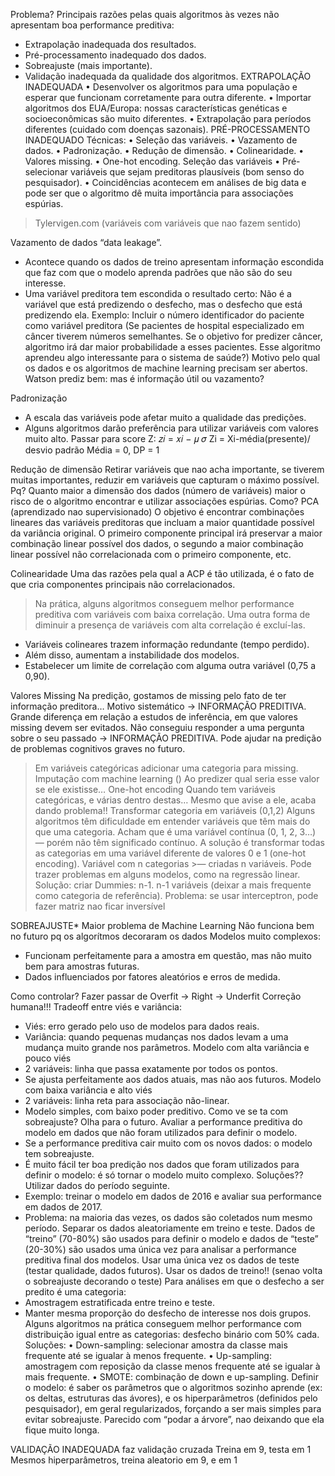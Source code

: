 
Problema?
    Principais razões pelas quais algoritmos às vezes não apresentam boa performance preditiva:
* Extrapolação inadequada dos resultados.
* Pré-processamento inadequado dos dados.
* Sobreajuste (mais importante).
* Validação inadequada da qualidade dos algoritmos.
EXTRAPOLAÇÃO INADEQUADA
• Desenvolver os algoritmos para uma população e esperar que funcionam corretamente para outra diferente.
• Importar algoritmos dos EUA/Europa: nossas características genéticas e socioeconômicas são muito diferentes.
• Extrapolação para períodos diferentes (cuidado com doenças sazonais).
PRÉ-PROCESSAMENTO INADEQUADO
Técnicas:
• Seleção das variáveis.
• Vazamento de dados.
• Padronização.
• Redução de dimensão.
• Colinearidade.
• Valores missing.
• One-hot encoding.
Seleção das variáveis
• Pré-selecionar variáveis que sejam preditoras plausíveis (bom senso do pesquisador).
• Coincidências acontecem em análises de big data e pode ser que o algoritmo dê muita importância para associações espúrias.
> Tylervigen.com (variáveis com variáveis que nao fazem sentido)

Vazamento de dados
“data leakage”.
- Acontece quando os dados de treino apresentam informação escondida que faz com que o modelo aprenda padrões que não são do seu interesse.
- Uma variável preditora tem escondida o resultado certo: Não é a variável que está predizendo o desfecho, mas o desfecho que está predizendo ela. 
Exemplo: Incluir o número identificador do paciente como variável preditora
(Se pacientes de hospital especializado em câncer tiverem números semelhantes. Se o objetivo for predizer câncer, algoritmo irá dar maior probabilidade a esses pacientes.
Esse algoritmo aprendeu algo interessante para o sistema de saúde?)
Motivo pelo qual os dados e os algoritmos de machine learning precisam ser abertos.
Watson prediz bem: mas é informação útil ou vazamento?

Padronização 
- A escala das variáveis pode afetar muito a qualidade das predições.
- Alguns algoritmos darão preferência para utilizar variáveis com valores muito alto.
Passar para score Z:
𝑧𝑖 = 𝑥𝑖 − 𝜇 
          𝜎
Zi = Xi-média(presente)/
          desvio padrão
Média = 0, DP = 1

Redução de dimensão 
Retirar variáveis que nao acha importante, se tiverem muitas importantes, reduzir em variáveis que capturam o máximo possível.
Pq? Quanto maior a dimensão dos dados (número de variáveis) maior o risco de o algoritmo encontrar e utilizar associações espúrias.
Como?
PCA (aprendizado nao supervisionado)
O objetivo é encontrar combinações lineares das variáveis preditoras que incluam a maior quantidade possível da variância original.
O primeiro componente principal irá preservar a maior combinação linear possível dos dados, o segundo a maior combinação linear possível não correlacionada com o primeiro componente, etc.

Colinearidade
Uma das razões pela qual a ACP é tão utilizada, é o fato de que cria componentes principais não correlacionados.
> Na prática, alguns algoritmos conseguem melhor performance preditiva com variáveis com baixa correlação.
Uma outra forma de diminuir a presença de variáveis com alta correlação é excluí-las.
- Variáveis colineares trazem informação redundante (tempo perdido).
- Além disso, aumentam a instabilidade dos modelos.
- Estabelecer um limite de correlação com alguma outra
variável (0,75 a 0,90).

Valores Missing
Na predição, gostamos de missing pelo fato de ter informação preditora…
Motivo sistemático -> INFORMAÇÃO PREDITIVA.
Grande diferença em relação a estudos de inferência, em que valores missing devem ser evitados.
Não conseguiu responder a uma pergunta sobre o seu passado -> INFORMAÇÃO PREDITIVA.
Pode ajudar na predição de problemas cognitivos graves no futuro.
>Em variáveis categóricas adicionar uma categoria para missing. 
> Imputação com machine learning ()
Ao predizer qual seria esse valor se ele existisse…
One-hot encoding 
Quando tem variáveis categóricas, e várias dentro destas…
Mesmo que avise a ele, acaba dando problema!!
Transformar categoria em variáveis (0,1,2)
Alguns algoritmos têm dificuldade em entender variáveis que têm mais do que uma categoria.
Acham que é uma variável contínua (0, 1, 2, 3…) — porém não têm significado contínuo.
A solução é transformar todas as categorias em uma variável diferente de valores 0 e 1 (one-hot encoding).
Variável com n categorias >— criadas n variáveis.
Pode trazer problemas em alguns modelos, como na regressão linear.
Solução: criar Dummies: n-1.
n-1 variáveis (deixar a mais frequente como categoria de referência). 
Problema: se usar interceptron, pode fazer matriz nao ficar inversível

SOBREAJUSTE*
Maior problema de Machine Learning
Não funciona bem no futuro pq os algorítmos decoraram os dados
Modelos muito complexos:
- Funcionam perfeitamente para a amostra em questão, mas não muito bem para amostras futuras.
- Dados influenciados por fatores aleatórios e erros de medida.

Como controlar? Fazer passar de Overfit -> Right -> Underfit
Correção humana!!!
Tradeoff entre viés e variância:
- Viés: erro gerado pelo uso de modelos para dados reais.
- Variância: quando pequenas mudanças nos dados levam a uma mudança muito grande nos parâmetros.
Modelo com alta variância e pouco viés
- 2 variáveis: linha que passa exatamente por todos os pontos.
- Se ajusta perfeitamente aos dados atuais, mas não aos futuros.
Modelo com baixa variância e alto viés
- 2 variáveis: linha reta para associação não-linear.
- Modelo simples, com baixo poder preditivo.
Como ve se ta com sobreajuste? Olha para o futuro.
Avaliar a performance preditiva do modelo em dados que não foram utilizados para definir o modelo.
- Se a performance preditiva cair muito com os novos dados: o modelo tem sobreajuste.
- É muito fácil ter boa predição nos dados que foram utilizados para definir o modelo: é só tornar o modelo muito complexo.
Soluções??
Utilizar dados do período seguinte.
- Exemplo: treinar o modelo em dados de 2016 e avaliar sua performance em dados de 2017.
- Problema: na maioria das vezes, os dados são coletados num mesmo período.
Separar os dados aleatoriamente em treino e teste.
Dados de “treino” (70-80%) são usados para definir o modelo e dados de “teste” (20-30%) são usados uma única vez para analisar a performance preditiva final dos modelos.
Usar uma única vez os dados de teste (testar qualidade, dados futuros).
Usar os dados de treino!! (senao volta o sobreajuste decorando o teste)
Para análises em que o desfecho a ser predito é uma categoria:
- Amostragem estratificada entre treino e teste.
- Manter mesma proporção do desfecho de interesse nos dois grupos.
Alguns algoritmos na prática conseguem melhor performance com distribuição igual entre as categorias: desfecho binário com 50% cada.
Soluções:
• Down-sampling: selecionar amostra da classe mais frequente até se igualar à menos frequente.
• Up-sampling: amostragem com reposição da classe menos frequente até se igualar à mais frequente.
• SMOTE: combinação de down e up-sampling.
Definir o modelo: é saber os parâmetros que o algoritmos sozinho aprende (ex: os deltas, estruturas das ávores), e os hiperparâmetros (definidos pelo pesquisador), em geral regularizados, forçando a ser mais simples para evitar sobreajuste.
Parecido com “podar a árvore”, nao deixando que ela fique muito longa.

VALIDAÇÃO INADEQUADA
faz validação cruzada
Treina em 9, testa em 1
Mesmos hiperparâmetros, treina aleatorio em 9, e em 1
